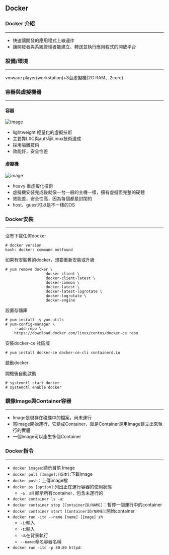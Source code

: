 ## Docker
### Docker 介紹
------
* 快速讓開發的應用程式上線運作
* 讓開發者與系統管理者能建立、轉送並執行應用程式的開放平台

### 設備/環境
------
vmware player(workstation)+3台虛擬機(2G RAM、2core)

### 容器與虛擬機器
------
#### 容器

![image](https://github.com/zixxizxx/Liux-note/blob/main/110-1%20Docker/image/20210914/light.jpg)

* lightweight 輕量化的虛擬技術
* 主要靠LXC與aufs等Linux技術達成
* 採用隔離技術
* 效能好，安全性差

#### 虛擬機

![image](https://github.com/zixxizxx/Liux-note/blob/main/110-1%20Docker/image/20210914/heavy.jpg)

* heavy 重虛擬化技術
* 虛擬機安裝完成後就像一台一般的主機一樣，擁有虛擬但完整的硬體
* 效能差，安全性高，因為每個都是封閉的
* host、guest可以是不一樣的OS

### Docker安裝
-----
沒有下載任何docker
```
# docker version
bash: docker: command notfound
```
如果有安裝舊的docker，想要重新安裝或升級
```
# yum remove docker \
                  docker-client \
                  docker-client-latest \
                  docker-common \
                  docker-latest \
                  docker-latest-logrotate \
                  docker-logrotate \
                  docker-engine
```
設置存儲庫
```
# yum install -y yum-utils
# yum-config-manager \
    --add-repo \
    https://download.docker.com/linux/centos/docker-ce.repo
```
安裝docker-ce 社區版
```
# yum install docker-ce docker-ce-cli containerd.io
```
啟動docker

開機後自動啟動
```
# systemctl start docker
# systemctl enable docker
```

### 鏡像Image與Container容器
-----
* Image是儲存在磁碟中的檔案，尚未運行
* 當Image開始運行，它變成Container，就是Container是用Image建立出來執行的實體
* 一個Image可以產生多個Container

### Docker指令
-----
* `docker images`:顯示目前 Image
* `docker pull [Image]:[版本]`:下載Image
* `docker push`：上傳image檔
* `docker ps [option]`:列出正在運行容器的使用狀態
   * `-a`：all 顯示所有container，包含未運行的
* `docker container ls -a`:
* `docker container stop [ContainerID/NAME]`：暫停一個運行中的container
* `docker container start [ContainerID/NAME]`:開始container
* `docker run -itd --name [name] [Image] sh`
   * `-i`:輸入
   * `-t`:輸入
   * `-d`:在背景執行
   * `--name`:命名容器名稱
* `docker run -itd -p 80:80 httpd`:






